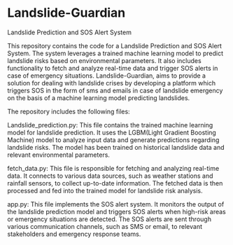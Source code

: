 # Landslide-Guardian

Landslide Prediction and SOS Alert System

This repository contains the code for a Landslide Prediction and SOS Alert System. The system leverages a trained machine learning model to predict landslide risks based on environmental parameters. It also includes functionality to fetch and analyze real-time data and trigger SOS alerts in case of emergency situations.
Landslide-Guardian, aims to provide a solution for dealing with landslide crises by developing a platform which triggers SOS in the form of sms and emails in case of landslide emergency on the basis of a machine learning model predicting landslides.

The repository includes the following files:

Landslide_prediction.py: This file contains the trained machine learning model for landslide prediction. It uses the LGBM(Light Gradient Boosting Machine) model to analyze input data and generate predictions regarding landslide risks. The model has been trained on historical landslide data and relevant environmental parameters.

fetch_data.py: This file is responsible for fetching and analyzing real-time data. It connects to various data sources, such as weather stations and rainfall sensors, to collect up-to-date information. The fetched data is then processed and fed into the trained model for landslide risk analysis.

app.py: This file implements the SOS alert system. It monitors the output of the landslide prediction model and triggers SOS alerts when high-risk areas or emergency situations are detected. The SOS alerts are sent through various communication channels, such as SMS or email, to relevant stakeholders and emergency response teams.
